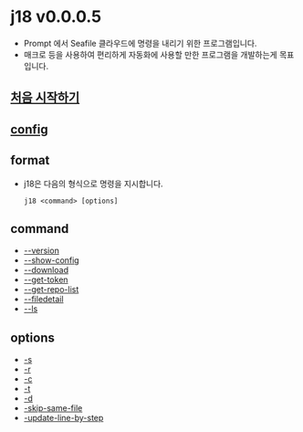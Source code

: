 # j18 v0.0.0.5
- Prompt 에서 Seafile 클라우드에 명령을 내리기 위한 프로그램입니다.
- 매크로 등을 사용하여 편리하게 자동화에 사용할 만한 프로그램을 개발하는게 목표입니다.

## [처음 시작하기](get_started_with_j18.md)

## [config](config.md)

## format
- j18은 다음의 형식으로 명령을 지시합니다.
    ```
    j18 <command> [options]
    ```

## command
- [--version](command_version.md)
- [--show-config](command_show-config.md)
- [--download](command_download.md)
- [--get-token](command_get-token.md)
- [--get-repo-list](command_get-repo-list.md)
- [--filedetail](command_filedetail.md)
- [--ls](command_ls.md)

## options
- [-s](option_s.md)
- [-r](option_r.md)
- [-c](option_c.md)
- [-t](option_t.md)
- [-d](option_d.md)
- [-skip-same-file](option_skip-same-file.md)
- [-update-line-by-step](option_update-line-by-step.md)